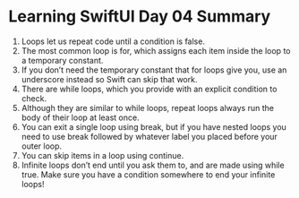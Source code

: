 # Learning SwiftUI Day 04 Summary

1. Loops let us repeat code until a condition is false.
2. The most common loop is for, which assigns each item inside the loop to a temporary constant.
3. If you don’t need the temporary constant that for loops give you, use an underscore instead so Swift can skip that work.
4. There are while loops, which you provide with an explicit condition to check.
5. Although they are similar to while loops, repeat loops always run the body of their loop at least once.
6. You can exit a single loop using break, but if you have nested loops you need to use break followed by whatever label you placed before your outer loop.
7. You can skip items in a loop using continue.
8. Infinite loops don’t end until you ask them to, and are made using while true. Make sure you have a condition somewhere to end your infinite loops!
